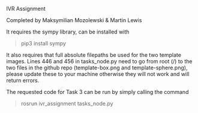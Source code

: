 IVR Assignment

Completed by Maksymilian Mozolewski & Martin Lewis

It requires the sympy library, can be installed with
>pip3 install sympy

It also requires that full absolute filepaths be used for the two template images. Lines 446 and 456 in tasks_node.py need to go from root (/) to the two files in the github repo (template-box.png and template-sphere.png), please update these to your machine otherwise they will not work and will return errors.

The requested code for Task 3 can be run by simply calling the command
>rosrun ivr_assignment tasks_node.py
